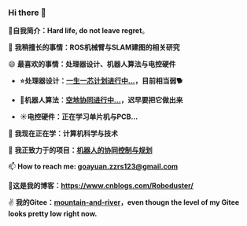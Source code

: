 ### Hi there 👋

**:raising_hand:自我简介：Hard life, do not leave regret**。

🔭 **我稍擅长的事情：ROS机械臂与SLAM建图的相关研究**

😄 **最喜欢的事情：处理器设计、机器人算法与电控硬件**

- **⭐处理器设计：[一生一芯计划进行中...](https://github.com/zzrs123/YSYX-Plan-Dgy)，目前相当弱🐕**

- **🌙机器人算法：[空地协同进行中...](https://github.com/zzrs123/Air-Ground-Robots)，迟早要把它做出来**
- ☀**电控硬件：正在学习单片机与PCB...**

🌱 **我现在正在学：计算机科学与技术**

👯 **我正致力于的项目：[机器人的协同控制与规划](https://github.com/zzrs123/Air-Ground-Robots)**

📫 **How to reach me: goayuan.zzrs123@gmail.com**

🤭**这是我的博客：https://www.cnblogs.com/Roboduster/**

✌ **我的Gitee：[mountain-and-river](https://gitee.com/mountain-and-river)，even thougn the level of my Gitee looks pretty low right now.**


<!--
**zzrs123/zzrs123** is a ✨ _special_ ✨ repository because its `README.md` (this file) appears on your GitHub profile.

Here are some ideas to get you started:

- 🔭 我目前正在做...ROS机械臂与SLAM建图的相关研究
- 🌱 我现在正在学...计算机科学
- 👯 我正在寻找合作...机器人的协同控制与规划
- 🤔 I’m looking for help with ...
- 💬 Ask me about ...
- 📫 How to reach me: ...
- 😄 Pronouns: ...
- ⚡ Fun fact: ...
-->
